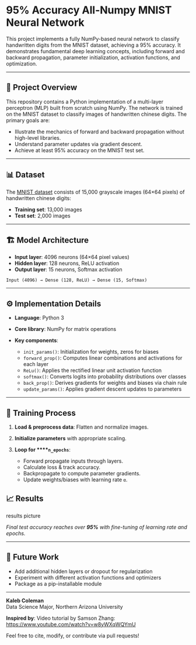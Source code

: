 # 95% Accuracy All-Numpy MNIST Neural Network

This project implements a fully NumPy-based neural network to classify handwritten digits from the MNIST dataset, achieving a 95% accuracy. It demonstrates fundamental deep learning concepts, including forward and backward propagation, parameter initialization, activation functions, and optimization.

---

## 📝 Project Overview

This repository contains a Python implementation of a multi-layer perceptron (MLP) built from scratch using NumPy. The network is trained on the MNIST dataset to classify images of handwritten chinese digits. The primary goals are:

* Illustrate the mechanics of forward and backward propagation without high-level libraries.
* Understand parameter updates via gradient descent.
* Achieve at least 95% accuracy on the MNIST test set.

---

## 📊 Dataset

The [MNIST dataset](https://www.kaggle.com/datasets/gpreda/chinese-mnist) consists of 15,000 grayscale images (64×64 pixels) of handwritten chinese digits:

* **Training set**: 13,000 images
* **Test set**: 2,000 images
---

## 🏗 Model Architecture

* **Input layer**: 4096 neurons (64×64 pixel values)
* **Hidden layer**: 128 neurons, ReLU activation
* **Output layer**: 15 neurons, Softmax activation

```
Input (4096) → Dense (128, ReLU) → Dense (15, Softmax)
```

---

## ⚙️ Implementation Details

* **Language**: Python 3
* **Core library**: NumPy for matrix operations
* **Key components**:

  * `init_params()`: Initialization for weights, zeros for biases
  * `forward_prop()`: Computes linear combinations and activations for each layer
  * `ReLu()`: Applies the rectified linear unit activation function
  * `softmax()`: Converts logits into probability distributions over classes
  * `back_prop()`: Derives gradients for weights and biases via chain rule
  * `update_params()`: Applies gradient descent updates to parameters

---

## 🚂 Training Process

1. **Load & preprocess data**: Flatten and normalize images.
2. **Initialize parameters** with appropriate scaling.
3. **Loop for \*\*\*\*`n_epochs`**:

   * Forward propagate inputs through layers.
   * Calculate loss & track accuracy.
   * Backpropagate to compute parameter gradients.
   * Update weights/biases with learning rate `α`.

## 📈 Results

results picture

*Final test accuracy reaches over ****95%**** with fine-tuning of learning rate and epochs.*

---

## 🔭 Future Work

- Add additional hidden layers or dropout for regularization
- Experiment with different activation functions and optimizers
- Package as a pip-installable module

---

**Kaleb Coleman**  
Data Science Major, Northern Arizona University

**Inspired by**: Video tutorial by Samson Zhang: https://www.youtube.com/watch?v=w8yWXqWQYmU

Feel free to cite, modify, or contribute via pull requests!

```

